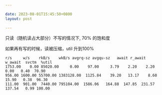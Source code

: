 ```yaml
---

date: 2023-08-01T15:45:50+0800
layout: post

---
```


只读（随机读占大部分）不写的情况下, 70% 的饱和度

如果再有写的时候，读被压缩，util 升到100%

```
r/s     w/s    rkB/s    wkB/s avgrq-sz avgqu-sz   await r_await w_await  svctm  %util
1753.00    0.00 85020.00     0.00    97.00     3.79    2.20    2.20    0.00   0.40  70.90
956.00 1600.00 55700.00 1383128.00  1125.84    39.20   13.17    8.60   15.90   0.38  96.30
111.00  901.00  7440.00 795104.00  1586.06   164.88  147.85  231.57  137.54   0.99 100.00
```
